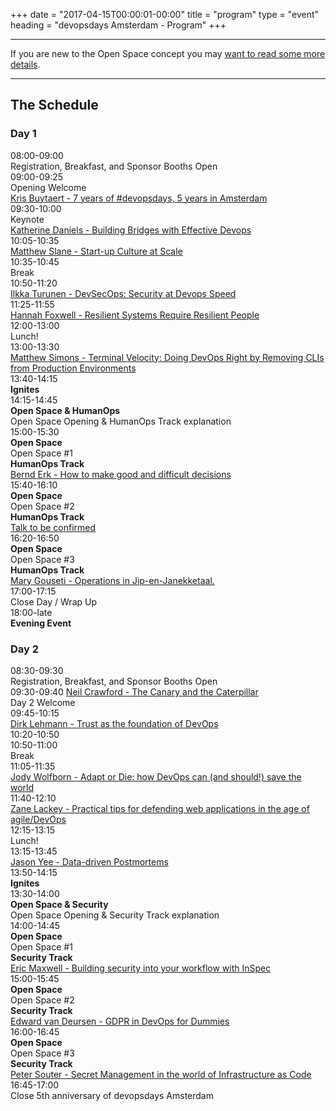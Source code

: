 +++
date = "2017-04-15T00:00:01-00:00"
title = "program"
type = "event"
heading = "devopsdays Amsterdam - Program"
+++

<div class = "row">
  <div class = "col-md-10">
    <hr />
    If you are new to the Open Space concept you may <a href="/pages/open-space-format">want to read some more details</a>.
    <hr />
  </div>
</div>

<div class = "row">
  <div class = "col-md-12">
    <h2>The Schedule</h2>
  </div>
</div>


<div class = "row">
  <div class = "col-md-12">
    <h3>Day 1</h3>
  </div>
</div>
<!-- this div is repeated for each timeslot -->
<div class = "row">
  <div class = "col-md-3 col-md-offset-1">
    <time>08:00-09:00</time>
  </div>
  <div class = "col-md-6 col-md-offset-2 box">
    Registration, Breakfast, and Sponsor Booths Open
  </div>
</div> <!-- end timeslot div -->
<!-- this div is repeated for each timeslot -->
<div class = "row">
  <div class = "col-md-3 col-md-offset-1">
    <time>09:00-09:25</time>
  </div>
  <div class = "col-md-6 col-md-offset-2 box">
    Opening Welcome <br />
    <a href="/events/2017-amsterdam/program/kris-buytaert/">Kris Buytaert - 7 years of #devopsdays, 5 years in Amsterdam</a>
  </div>
</div> <!-- end timeslot div -->
<!-- this div is repeated for each timeslot -->
<div class = "row">
  <div class = "col-md-3 col-md-offset-1">
    <time>09:30-10:00</time>
  </div>
  <div class = "col-md-6 col-md-offset-2 box">
    Keynote <br />
    <a href="/events/2017-amsterdam/program/katherine-daniels/">Katherine Daniels - Building Bridges with Effective Devops</a>
  </div>
</div> <!-- end timeslot div -->
<!-- this div is repeated for each timeslot -->
<div class = "row">
  <div class = "col-md-3 col-md-offset-1">
    <time>10:05-10:35</time>
  </div>
  <div class = "col-md-6 col-md-offset-2 box">
    <a href="/events/2017-amsterdam/program/matthew-slane/">Matthew Slane - Start-up Culture at Scale</a>
  </div>
</div> <!-- end timeslot div -->
<!-- this div is repeated for each timeslot -->
<div class = "row">
  <div class = "col-md-3 col-md-offset-1">
    <time>10:35-10:45</time>
  </div>
  <div class = "col-md-6 col-md-offset-2 box">
    Break
  </div>
</div> <!-- end timeslot div -->
<!-- this div is repeated for each timeslot -->
<div class = "row">
  <div class = "col-md-3 col-md-offset-1">
    <time>10:50-11:20</time>
  </div>
  <div class = "col-md-6 col-md-offset-2 box">
    <a href="/events/2017-amsterdam/program/ilkka-turunen/">Ilkka Turunen - DevSecOps: Security at Devops Speed</a>
  </div>
</div> <!-- end timeslot div -->
<!-- this div is repeated for each timeslot -->
<div class = "row">
  <div class = "col-md-3 col-md-offset-1">
    <time>11:25-11:55</time>
  </div>
  <div class = "col-md-6 col-md-offset-2 box">
    <a href="/events/2017-amsterdam/program/hannah-foxwell/">Hannah Foxwell - Resilient Systems Require Resilient People</a>
  </div>
</div> <!-- end timeslot div -->
<!-- this div is repeated for each timeslot -->
<div class = "row">
  <div class = "col-md-3 col-md-offset-1">
    <time>12:00-13:00</time>
  </div>
  <div class = "col-md-6 col-md-offset-2 box">
    Lunch!
  </div>
</div> <!-- end timeslot div -->
<!-- this div is repeated for each timeslot -->
<div class = "row">
  <div class = "col-md-3 col-md-offset-1">
    <time>13:00-13:30</time>
  </div>
  <div class = "col-md-6 col-md-offset-2 box">
    <a href="/events/2017-amsterdam/program/matthew-simons/">Matthew Simons - Terminal Velocity: Doing DevOps Right by Removing CLIs from Production Environments</a>
  </div>
</div> <!-- end timeslot div -->
<!-- this div is repeated for each timeslot -->
<div class = "row">
  <div class = "col-md-3 col-md-offset-1">
    <time>13:40-14:15</time>
  </div>
  <div class = "col-md-6 col-md-offset-2 box">
    <strong>Ignites</strong>
  </div>
</div> <!-- end timeslot div -->
<!-- this div is repeated for each timeslot -->
<div class = "row">
  <div class = "col-md-3 col-md-offset-1">
    <time>14:15-14:45</time>
  </div>
  <div class = "col-md-6 col-md-offset-2 box">
    <strong>Open Space &amp; HumanOps </strong><br />
    Open Space Opening &amp; HumanOps Track explanation
  </div>
</div> <!-- end timeslot div -->
<!-- this div is repeated for each timeslot -->
<div class = "row">
  <div class = "col-md-3 col-md-offset-1">
    <time>15:00-15:30</time>
  </div>
  <div class = "col-md-3 col-md-offset-2 box">
    <strong>Open Space</strong><br />
    Open Space #1
  </div>
  <div class = "col-md-3 col-md-offset-2 box">
    <strong>HumanOps Track</strong><br />
    <a href="/events/2017-amsterdam/program/bernd-erk/">Bernd Erk - How to make good and difficult decisions</a>
  </div>
</div> <!-- end timeslot div -->
<!-- this div is repeated for each timeslot -->
<div class = "row">
  <div class = "col-md-3 col-md-offset-1">
    <time>15:40-16:10</time>
  </div>
  <div class = "col-md-3 col-md-offset-2 box">
    <strong>Open Space</strong><br />
    Open Space #2
  </div>
  <div class = "col-md-3 col-md-offset-2 box">
    <strong>HumanOps Track</strong><br />
    <a href="/events/2017-amsterdam/program/talk-to-be-confirmed/">Talk to be confirmed</a>
  </div>
</div> <!-- end timeslot div -->
<!-- this div is repeated for each timeslot -->
<div class = "row">
  <div class = "col-md-3 col-md-offset-1">
    <time>16:20-16:50</time>
  </div>
  <div class = "col-md-3 col-md-offset-2 box">
    <strong>Open Space</strong><br />
    Open Space #3
  </div>
  <div class = "col-md-3 col-md-offset-2 box">
    <strong>HumanOps Track</strong><br />
    <a href="/events/2017-amsterdam/program/mary-gouseti/">Mary Gouseti - Operations in Jip-en-Janekketaal.</a>
  </div>
</div> <!-- end timeslot div -->
<!-- this div is repeated for each timeslot -->
<div class = "row">
  <div class = "col-md-3 col-md-offset-1">
    <time>17:00-17:15</time>
  </div>
  <div class = "col-md-6 col-md-offset-2 box">
    Close Day / Wrap Up
  </div>
</div> <!-- end timeslot div -->
<!-- this div is repeated for each timeslot -->
<div class = "row">
  <div class = "col-md-3 col-md-offset-1">
    <time>18:00-late</time>
  </div>
  <div class = "col-md-6 col-md-offset-2 box">
    <strong>Evening Event</strong>
  </div>
</div> <!-- end timeslot div -->

<!-- end day 1 -->




<!-- begin day 2 -->
<div class = "row">
  <div class = "col-md-12">
    <h3>Day 2</h3>
  </div>
</div>
<!-- this div is repeated for each timeslot -->
<div class = "row">
  <div class = "col-md-3 col-md-offset-1">
    <time>08:30-09:30</time>
  </div>
  <div class = "col-md-6 col-md-offset-2 box">
    Registration, Breakfast, and Sponsor Booths Open
  </div>
</div> <!-- end timeslot div -->
<!-- this div is repeated for each timeslot -->
<div class = "row">
  <div class = "col-md-3 col-md-offset-1">
    <time>09:30-09:40</time>
    <a href="/events/2017-amsterdam/program/neil-crawford/">Neil Crawford - The Canary and the Caterpillar</a>
  </div>
  <div class = "col-md-6 col-md-offset-2 box">
    Day 2 Welcome
  </div>
</div> <!-- end timeslot div -->
<!-- this div is repeated for each timeslot -->
<div class = "row">
  <div class = "col-md-3 col-md-offset-1">
    <time>09:45-10:15</time>
  </div>
  <div class = "col-md-6 col-md-offset-2 box">
    <a href="/events/2017-amsterdam/program/dirk-lehmann/">Dirk Lehmann - Trust as the foundation of DevOps</a>
  </div>
</div> <!-- end timeslot div -->
<!-- this div is repeated for each timeslot -->
<div class = "row">
  <div class = "col-md-3 col-md-offset-1">
    <time>10:20-10:50</time>
  </div>
  <div class = "col-md-6 col-md-offset-2 box">

  </div>
</div> <!-- end timeslot div -->
<!-- this div is repeated for each timeslot -->
<div class = "row">
  <div class = "col-md-3 col-md-offset-1">
    <time>10:50-11:00</time>
  </div>
  <div class = "col-md-6 col-md-offset-2 box">
    Break
  </div>
</div> <!-- end timeslot div -->
<!-- this div is repeated for each timeslot -->
<div class = "row">
  <div class = "col-md-3 col-md-offset-1">
    <time>11:05-11:35</time>
  </div>
  <div class = "col-md-6 col-md-offset-2 box">
    <a href="/events/2017-amsterdam/program/jody-wolfborn/">Jody Wolfborn - Adapt or Die: how DevOps can (and should!) save the world</a>
  </div>
</div> <!-- end timeslot div -->
<!-- this div is repeated for each timeslot -->
<div class = "row">
  <div class = "col-md-3 col-md-offset-1">
    <time>11:40-12:10</time>
  </div>
  <div class = "col-md-6 col-md-offset-2 box">
    <a href="/events/2017-amsterdam/program/zane-lackey/">Zane Lackey - Practical tips for defending web applications in the age of agile/DevOps</a>
  </div>
</div> <!-- end timeslot div -->
<!-- this div is repeated for each timeslot -->
<div class = "row">
  <div class = "col-md-3 col-md-offset-1">
    <time>12:15-13:15</time>
  </div>
  <div class = "col-md-6 col-md-offset-2 box">
    Lunch!
  </div>
</div> <!-- end timeslot div -->
<!-- this div is repeated for each timeslot -->
<div class = "row">
  <div class = "col-md-3 col-md-offset-1">
    <time>13:15-13:45</time>
  </div>
  <div class = "col-md-6 col-md-offset-2 box">
    <a href="/events/2017-amsterdam/program/jason-yee/">Jason Yee - Data-driven Postmortems</a>
  </div>
</div> <!-- end timeslot div -->
<!-- this div is repeated for each timeslot -->
<div class = "row">
  <div class = "col-md-3 col-md-offset-1">
    <time>13:50-14:15</time>
  </div>
  <div class = "col-md-6 col-md-offset-2 box">
    <strong>Ignites</strong>
  </div>
</div> <!-- end timeslot div -->
<!-- this div is repeated for each timeslot -->
<div class = "row">
  <div class = "col-md-3 col-md-offset-1">
    <time>13:30-14:00</time>
  </div>
  <div class = "col-md-6 col-md-offset-2 box">
    <strong>Open Space &amp; Security </strong><br />
    Open Space Opening &amp; Security Track explanation
  </div>
</div> <!-- end timeslot div -->
<!-- this div is repeated for each timeslot -->
<div class = "row">
  <div class = "col-md-3 col-md-offset-1">
    <time>14:00-14:45</time>
  </div>
  <div class = "col-md-3 col-md-offset-2 box">
    <strong>Open Space</strong><br />
    Open Space #1
  </div>
  <div class = "col-md-3 col-md-offset-2 box">
    <strong>Security Track</strong><br />
    <a href="/events/2017-amsterdam/program/eric-maxwell/">Eric Maxwell - Building security into your workflow with InSpec</a>
  </div>
</div> <!-- end timeslot div -->
<!-- this div is repeated for each timeslot -->
<div class = "row">
  <div class = "col-md-3 col-md-offset-1">
    <time>15:00-15:45</time>
  </div>
  <div class = "col-md-3 col-md-offset-2 box">
    <strong>Open Space</strong><br />
    Open Space #2
  </div>
  <div class = "col-md-3 col-md-offset-2 box">
    <strong>Security Track</strong><br />
    <a href="/events/2017-amsterdam/program/edward-van-deursen/">Edward van Deursen - GDPR in DevOps for Dummies</a>
  </div>
</div> <!-- end timeslot div -->
<!-- this div is repeated for each timeslot -->
<div class = "row">
  <div class = "col-md-3 col-md-offset-1">
    <time>16:00-16:45</time>
  </div>
  <div class = "col-md-3 col-md-offset-2 box">
    <strong>Open Space</strong><br />
    Open Space #3
  </div>
  <div class = "col-md-3 col-md-offset-2 box">
    <strong>Security Track</strong><br />
    <a href="/events/2017-amsterdam/program/peter-souter/">Peter Souter - Secret Management in the world of Infrastructure as Code</a>
  </div>
</div> <!-- end timeslot div -->
<!-- this div is repeated for each timeslot -->
<div class = "row">
  <div class = "col-md-3 col-md-offset-1">
    <time>16:45-17:00</time>
  </div>
  <div class = "col-md-6 col-md-offset-2 box">
    Close 5th anniversary of devopsdays Amsterdam
  </div>
</div> <!-- end timeslot div -->
<!-- this div is repeated for each timeslot -->
